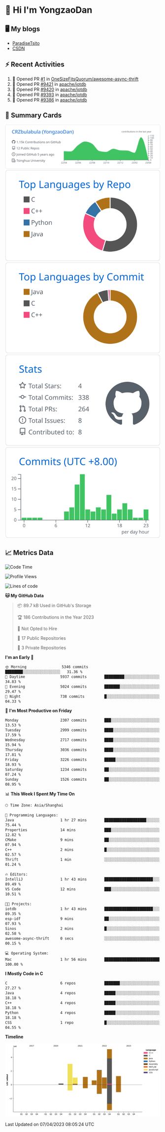 # 👋 Hi I'm YongzaoDan

## 🖥 My blogs
  + [ParadiseTsito](https://www.paradisetsito.love/)
  + [CSDN](https://blog.csdn.net/CRZbulabula?type=blog)

## ⚡ Recent Activities
<!--START_SECTION:activity-->
1. 💪 Opened PR [#1](https://github.com/OneSizeFitsQuorum/awesome-async-thrift/pull/1) in [OneSizeFitsQuorum/awesome-async-thrift](https://github.com/OneSizeFitsQuorum/awesome-async-thrift)
2. 💪 Opened PR [#9421](https://github.com/apache/iotdb/pull/9421) in [apache/iotdb](https://github.com/apache/iotdb)
3. 💪 Opened PR [#9420](https://github.com/apache/iotdb/pull/9420) in [apache/iotdb](https://github.com/apache/iotdb)
4. 💪 Opened PR [#9393](https://github.com/apache/iotdb/pull/9393) in [apache/iotdb](https://github.com/apache/iotdb)
5. 💪 Opened PR [#9386](https://github.com/apache/iotdb/pull/9386) in [apache/iotdb](https://github.com/apache/iotdb)
<!--END_SECTION:activity-->

## 🎑 Summary Cards

[![](https://raw.githubusercontent.com/CRZbulabula/CRZbulabula/main/profile-summary-card-output/github/0-profile-details.svg)](https://github.com/vn7n24fzkq/github-profile-summary-cards)
[![](https://raw.githubusercontent.com/CRZbulabula/CRZbulabula/main/profile-summary-card-output/github/1-repos-per-language.svg)](https://github.com/vn7n24fzkq/github-profile-summary-cards) [![](https://raw.githubusercontent.com/CRZbulabula/CRZbulabula/main/profile-summary-card-output/github/2-most-commit-language.svg)](https://github.com/vn7n24fzkq/github-profile-summary-cards)
[![](https://raw.githubusercontent.com/CRZbulabula/CRZbulabula/main/profile-summary-card-output/github/3-stats.svg)](https://github.com/vn7n24fzkq/github-profile-summary-cards) [![](https://raw.githubusercontent.com/CRZbulabula/CRZbulabula/main/profile-summary-card-output/github/4-productive-time.svg)](https://github.com/vn7n24fzkq/github-profile-summary-cards)

## 📈 Metrics Data

<!--START_SECTION:waka-->
![Code Time](http://img.shields.io/badge/Code%20Time-35%20hrs-blue)

![Profile Views](http://img.shields.io/badge/Profile%20Views-30-blue)

![Lines of code](https://img.shields.io/badge/From%20Hello%20World%20I%27ve%20Written-15.5%20million%20lines%20of%20code-blue)

**🐱 My GitHub Data** 

> 📦 89.7 kB Used in GitHub's Storage 
 > 
> 🏆 186 Contributions in the Year 2023
 > 
> 🚫 Not Opted to Hire
 > 
> 📜 17 Public Repositories 
 > 
> 🔑 3 Private Repositories 
 > 
**I'm an Early 🐤** 

```text
🌞 Morning                5346 commits        ████████░░░░░░░░░░░░░░░░░   31.36 % 
🌆 Daytime                5937 commits        █████████░░░░░░░░░░░░░░░░   34.83 % 
🌃 Evening                5024 commits        ███████░░░░░░░░░░░░░░░░░░   29.47 % 
🌙 Night                  738 commits         █░░░░░░░░░░░░░░░░░░░░░░░░   04.33 % 
```
📅 **I'm Most Productive on Friday** 

```text
Monday                   2307 commits        ███░░░░░░░░░░░░░░░░░░░░░░   13.53 % 
Tuesday                  2999 commits        ████░░░░░░░░░░░░░░░░░░░░░   17.59 % 
Wednesday                2717 commits        ████░░░░░░░░░░░░░░░░░░░░░   15.94 % 
Thursday                 3036 commits        ████░░░░░░░░░░░░░░░░░░░░░   17.81 % 
Friday                   3226 commits        █████░░░░░░░░░░░░░░░░░░░░   18.93 % 
Saturday                 1234 commits        ██░░░░░░░░░░░░░░░░░░░░░░░   07.24 % 
Sunday                   1526 commits        ██░░░░░░░░░░░░░░░░░░░░░░░   08.95 % 
```


📊 **This Week I Spent My Time On** 

```text
🕑︎ Time Zone: Asia/Shanghai

💬 Programming Languages: 
Java                     1 hr 27 mins        ███████████████████░░░░░░   75.44 % 
Properties               14 mins             ███░░░░░░░░░░░░░░░░░░░░░░   12.82 % 
CMake                    9 mins              ██░░░░░░░░░░░░░░░░░░░░░░░   07.94 % 
C++                      2 mins              █░░░░░░░░░░░░░░░░░░░░░░░░   02.57 % 
Thrift                   1 min               ░░░░░░░░░░░░░░░░░░░░░░░░░   01.24 % 

🔥 Editors: 
IntelliJ                 1 hr 43 mins        ██████████████████████░░░   89.49 % 
VS Code                  12 mins             ███░░░░░░░░░░░░░░░░░░░░░░   10.51 % 

🐱‍💻 Projects: 
iotdb                    1 hr 43 mins        ██████████████████████░░░   89.35 % 
esp-idf                  9 mins              ██░░░░░░░░░░░░░░░░░░░░░░░   07.93 % 
Sinos                    2 mins              █░░░░░░░░░░░░░░░░░░░░░░░░   02.58 % 
awesome-async-thrift     0 secs              ░░░░░░░░░░░░░░░░░░░░░░░░░   00.15 % 

💻 Operating System: 
Mac                      1 hr 56 mins        █████████████████████████   100.00 % 
```

**I Mostly Code in C** 

```text
C                        6 repos             ███████░░░░░░░░░░░░░░░░░░   27.27 % 
Java                     4 repos             █████░░░░░░░░░░░░░░░░░░░░   18.18 % 
C++                      4 repos             █████░░░░░░░░░░░░░░░░░░░░   18.18 % 
Python                   4 repos             █████░░░░░░░░░░░░░░░░░░░░   18.18 % 
CSS                      1 repo              █░░░░░░░░░░░░░░░░░░░░░░░░   04.55 % 
```



**Timeline**

![Lines of Code chart](https://raw.githubusercontent.com/CRZbulabula/CRZbulabula/main/assets/bar_graph.png)


 Last Updated on 07/04/2023 08:05:24 UTC
<!--END_SECTION:waka-->

